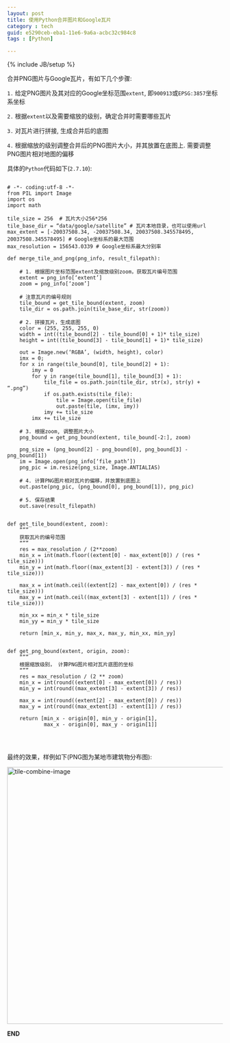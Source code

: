 ```yaml
---
layout: post
title: 使用Python合并图片和Google瓦片
category : tech
guid: e5290ceb-eba1-11e6-9a6a-acbc32c984c8
tags : [Python]

---
```

{% include JB/setup %}



合并PNG图片与Google瓦片，有如下几个步骤:

`1.`  给定PNG图片及其对应的Google坐标范围`extent`, 即`900913`或`EPSG:3857`坐标系坐标

`2.`  根据`extent`以及需要缩放的级别，确定合并时需要哪些瓦片

`3.`  对瓦片进行拼接, 生成合并后的底图

`4.`  根据缩放的级别调整合并后的PNG图片大小，并其放置在底图上. 需要调整PNG图片相对地图的偏移



具体的`Python`代码如下(`2.7.10`):

<pre>
<code class="python">
# -*- coding:utf-8 -*-
from PIL import Image
import os
import math

tile_size = 256  # 瓦片大小256*256
tile_base_dir = “data/google/satellite” # 瓦片本地目录，也可以使用url
max_extent = [-20037508.34, -20037508.34, 20037508.345578495, 20037508.345578495] # Google坐标系的最大范围
max_resolution = 156543.0339 # Google坐标系最大分别率

def merge_tile_and_png(png_info, result_filepath):

    # 1. 根据图片坐标范围extent及缩放级别zoom，获取瓦片编号范围
    extent = png_info[‘extent’]
    zoom = png_info[‘zoom’]
		
	# 注意瓦片的编号规则
    tile_bound = get_tile_bound(extent, zoom)
    tile_dir = os.path.join(tile_base_dir, str(zoom))

	# 2. 拼接瓦片，生成底图
	color = (255, 255, 255, 0)
    width = int((tile_bound[2] - tile_bound[0] + 1)* tile_size)
    height = int((tile_bound[3] - tile_bound[1] + 1)* tile_size)

	out = Image.new(‘RGBA’, (width, height), color)
    imx = 0;
    for x in range(tile_bound[0], tile_bound[2] + 1):
        imy = 0
        for y in range(tile_bound[1], tile_bound[3] + 1):
            tile_file = os.path.join(tile_dir, str(x), str(y) + “.png”)
            if os.path.exists(tile_file):
                tile = Image.open(tile_file)
                out.paste(tile, (imx, imy))
            imy += tile_size
        imx += tile_size

    # 3. 根据zoom, 调整图片大小
	png_bound = get_png_bound(extent, tile_bound[-2:], zoom)    

	png_size = (png_bound[2] - png_bound[0], png_bound[3] - png_bound[1])
	im = Image.open(png_info[‘file_path’])
	png_pic = im.resize(png_size, Image.ANTIALIAS)
	
	# 4. 计算PNG图片相对瓦片的偏移，并放置到底图上
	out.paste(png_pic, (png_bound[0], png_bound[1]), png_pic)

	# 5. 保存结果
	out.save(result_filepath)


def get_tile_bound(extent, zoom):
	“””
	获取瓦片的编号范围
	“””	
    res = max_resolution / (2**zoom)
    min_x = int(math.floor((extent[0] - max_extent[0]) / (res * tile_size)))
    min_y = int(math.floor((max_extent[3] - extent[3]) / (res * tile_size)))
	
	max_x = int(math.ceil((extent[2] - max_extent[0]) / (res * tile_size)))
    max_y = int(math.ceil((max_extent[3] - extent[1]) / (res * tile_size)))
		 
    min_xx = min_x * tile_size
    min_yy = min_y * tile_size

    return [min_x, min_y, max_x, max_y, min_xx, min_yy]


def get_png_bound(extent, origin, zoom):
	“””
	根据缩放级别， 计算PNG图片相对瓦片底图的坐标
	“””
    res = max_resolution / (2 ** zoom)
    min_x = int(round((extent[0] - max_extent[0]) / res))
    min_y = int(round((max_extent[3] - extent[3]) / res))

    max_x = int(round((extent[2] - max_extent[0]) / res))
    max_y = int(round((max_extent[3] - extent[1]) / res))

    return [min_x - origin[0], min_y - origin[1],
            max_x - origin[0], max_y - origin[1]]


</code>
</pre>


最终的效果，样例如下(PNG图为某地市建筑物分布图):

<img src="/assets/images/python/tile_combine_image.png" width="600" alt="tile-combine-image" >



**END**





